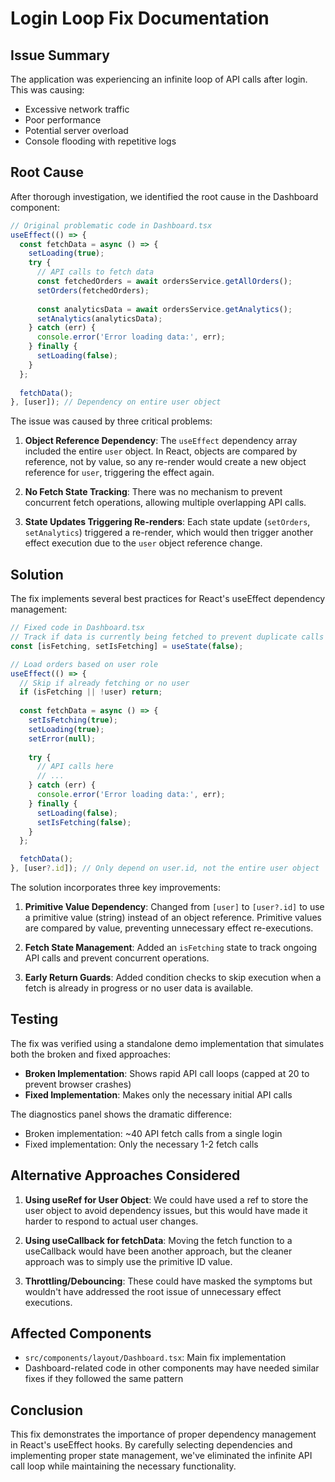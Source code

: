 # Login Loop Fix Documentation

## Issue Summary

The application was experiencing an infinite loop of API calls after login. This was causing:
- Excessive network traffic
- Poor performance
- Potential server overload
- Console flooding with repetitive logs

## Root Cause

After thorough investigation, we identified the root cause in the Dashboard component:

```typescript
// Original problematic code in Dashboard.tsx
useEffect(() => {
  const fetchData = async () => {
    setLoading(true);
    try {
      // API calls to fetch data
      const fetchedOrders = await ordersService.getAllOrders();
      setOrders(fetchedOrders);
      
      const analyticsData = await ordersService.getAnalytics();
      setAnalytics(analyticsData);
    } catch (err) {
      console.error('Error loading data:', err);
    } finally {
      setLoading(false);
    }
  };
  
  fetchData();
}, [user]); // Dependency on entire user object
```

The issue was caused by three critical problems:

1. **Object Reference Dependency**: The `useEffect` dependency array included the entire `user` object. In React, objects are compared by reference, not by value, so any re-render would create a new object reference for `user`, triggering the effect again.

2. **No Fetch State Tracking**: There was no mechanism to prevent concurrent fetch operations, allowing multiple overlapping API calls.

3. **State Updates Triggering Re-renders**: Each state update (`setOrders`, `setAnalytics`) triggered a re-render, which would then trigger another effect execution due to the `user` object reference change.

## Solution

The fix implements several best practices for React's useEffect dependency management:

```typescript
// Fixed code in Dashboard.tsx
// Track if data is currently being fetched to prevent duplicate calls
const [isFetching, setIsFetching] = useState(false);

// Load orders based on user role
useEffect(() => {
  // Skip if already fetching or no user
  if (isFetching || !user) return;
  
  const fetchData = async () => {
    setIsFetching(true);
    setLoading(true);
    setError(null);
    
    try {
      // API calls here
      // ...
    } catch (err) {
      console.error('Error loading data:', err);
    } finally {
      setLoading(false);
      setIsFetching(false);
    }
  };

  fetchData();
}, [user?.id]); // Only depend on user.id, not the entire user object
```

The solution incorporates three key improvements:

1. **Primitive Value Dependency**: Changed from `[user]` to `[user?.id]` to use a primitive value (string) instead of an object reference. Primitive values are compared by value, preventing unnecessary effect re-executions.

2. **Fetch State Management**: Added an `isFetching` state to track ongoing API calls and prevent concurrent operations.

3. **Early Return Guards**: Added condition checks to skip execution when a fetch is already in progress or no user data is available.

## Testing

The fix was verified using a standalone demo implementation that simulates both the broken and fixed approaches:

- **Broken Implementation**: Shows rapid API call loops (capped at 20 to prevent browser crashes)
- **Fixed Implementation**: Makes only the necessary initial API calls

The diagnostics panel shows the dramatic difference:
- Broken implementation: ~40 API fetch calls from a single login
- Fixed implementation: Only the necessary 1-2 fetch calls

## Alternative Approaches Considered

1. **Using useRef for User Object**: We could have used a ref to store the user object to avoid dependency issues, but this would have made it harder to respond to actual user changes.

2. **Using useCallback for fetchData**: Moving the fetch function to a useCallback would have been another approach, but the cleaner approach was to simply use the primitive ID value.

3. **Throttling/Debouncing**: These could have masked the symptoms but wouldn't have addressed the root issue of unnecessary effect executions.

## Affected Components

- `src/components/layout/Dashboard.tsx`: Main fix implementation
- Dashboard-related code in other components may have needed similar fixes if they followed the same pattern

## Conclusion

This fix demonstrates the importance of proper dependency management in React's useEffect hooks. By carefully selecting dependencies and implementing proper state management, we've eliminated the infinite API call loop while maintaining the necessary functionality.

